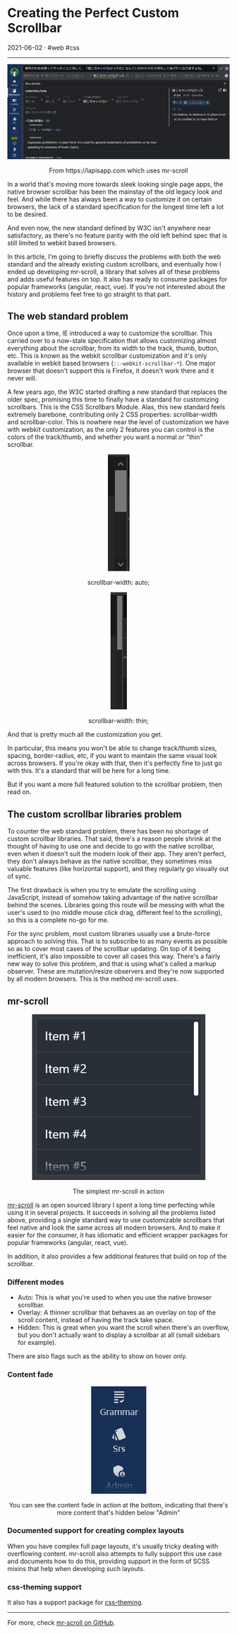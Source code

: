 # Creating the Perfect Custom Scrollbar

2021-06-02 · #web #css

---

<p align="center"><img src="./assets/1.png" /></p>
<p align="center">From https://lapisapp.com which uses mr-scroll</p>

In a world that's moving more towards sleek looking single page apps, the native browser scrollbar has been the mainstay of the old legacy look and feel. And while there has always been a way to customize it on certain browsers, the lack of a standard specification for the longest time left a lot to be desired.

And even now, the new standard defined by W3C isn't anywhere near satisfactory, as there's no feature parity with the old left behind spec that is still limited to webkit based browsers.

In this article, I'm going to briefly discuss the problems with both the web standard and the already existing custom scrollbars, and eventually how I ended up developing mr-scroll, a library that solves all of these problems and adds useful features on top. It also has ready to consume packages for popular frameworks (angular, react, vue). If you're not interested about the history and problems feel free to go straight to that part.

## The web standard problem

Once upon a time, IE introduced a way to customize the scrollbar. This carried over to a now-stale specification that allows customizing almost everything about the scrollbar, from its width to the track, thumb, button, etc. This is known as the webkit scrollbar customization and it's only available in webkit based browsers (`::-webkit-scrollbar-*`). One major browser that doesn't support this is Firefox, it doesn't work there and it never will.

A few years ago, the W3C started drafting a new standard that replaces the older spec, promising this time to finally have a standard for customizing scrollbars. This is the CSS Scrollbars Module. Alas, this new standard feels extremely barebone, contributing only 2 CSS properties: scrollbar-width and scrollbar-color. This is nowhere near the level of customization we have with webkit customization, as the only 2 features you can control is the colors of the track/thumb, and whether you want a normal or "thin" scrollbar.

<p align="center"><img src="./assets/2.png" /></p>
<p align="center">scrollbar-width: auto;</p>

<p align="center"><img src="./assets/3.png" /></p>
<p align="center">scrollbar-width: thin;</p>

And that is pretty much all the customization you get.

In particular, this means you won't be able to change track/thumb sizes, spacing, border-radius, etc, if you want to maintain the same visual look across browsers. If you're okay with that, then it's perfectly fine to just go with this. It's a standard that will be here for a long time.

But if you want a more full featured solution to the scrollbar problem, then read on.

## The custom scrollbar libraries problem

To counter the web standard problem, there has been no shortage of custom scrollbar libraries. That said, there's a reason people shrink at the thought of having to use one and decide to go with the native scrollbar, even when it doesn't suit the modern look of their app. They aren't perfect, they don't always behave as the native scrollbar, they sometimes miss valuable features (like horizontal support), and they regularly go visually out of sync.

The first drawback is when you try to emulate the scrolling using JavaScript, instead of somehow taking advantage of the native scrollbar behind the scenes. Libraries going this route will be messing with what the user's used to (no middle mouse click drag, different feel to the scrolling), so this is a complete no-go for me.

For the sync problem, most custom libraries usually use a brute-force approach to solving this. That is to subscribe to as many events as possible so as to cover most cases of the scrollbar updating. On top of it being inefficient, it's also impossible to cover all cases this way. There's a fairly new way to solve this problem, and that is using what's called a markup observer. These are mutation/resize observers and they're now supported by all modern browsers. This is the method mr-scroll uses.

## mr-scroll

<p align="center"><img src="./assets/4.png" /></p>
<p align="center">The simplest mr-scroll in action</p>

[mr-scroll](https://github.com/mrahhal/mr-scroll) is an open sourced library I spent a long time perfecting while using it in several projects. It succeeds in solving all the problems listed above, providing a single standard way to use customizable scrollbars that feel native and look the same across all modern browsers. And to make it easier for the consumer, it has idiomatic and efficient wrapper packages for popular frameworks (angular, react, vue).

In addition, it also provides a few additional features that build on top of the scrollbar.

### Different modes

- Auto: This is what you're used to when you use the native browser scrollbar.
- Overlay: A thinner scrollbar that behaves as an overlay on top of the scroll content, instead of having the track take space.
- Hidden: This is great when you want the scroll when there's an overflow, but you don't actually want to display a scrollbar at all (small sidebars for example).

There are also flags such as the ability to show on hover only.

### Content fade

<p align="center"><img src="./assets/5.png" /></p>
<p align="center">You can see the content fade in action at the bottom, indicating that there's more content that's hidden below "Admin"</p>

### Documented support for creating complex layouts

When you have complex full page layouts, it's usually tricky dealing with overflowing content. mr-scroll also attempts to fully support this use case and documents how to do this, providing support in the form of SCSS mixins that help when developing such layouts.

### css-theming support

It also has a support package for [css-theming](https://github.com/mrahhal/css-theming).

---

For more, check [mr-scroll on GitHub](https://github.com/mrahhal/mr-scroll).
